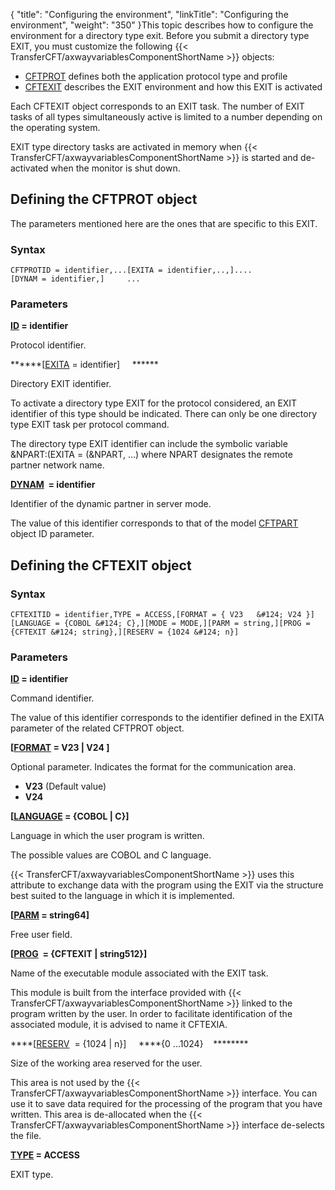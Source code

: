 {
    "title": "Configuring  the environment",
    "linkTitle": "Configuring the environment",
    "weight": "350"
}This topic describes how to configure the environment for a directory
type exit. Before you submit a directory type EXIT, you must customize
the following {{< TransferCFT/axwayvariablesComponentShortName  >}} objects:

- [CFTPROT](#Defining_the_CFTPROT_object)
    defines both the application protocol type and profile
- [CFTEXIT](#Defining_the_CFTEXIT_object)
    describes the EXIT environment and how this EXIT is activated

Each CFTEXIT object corresponds to an EXIT task. The number of EXIT
tasks of all types simultaneously active is limited to a number depending
on the operating system.

EXIT type directory tasks are activated in memory when {{< TransferCFT/axwayvariablesComponentShortName  >}}
is started and de-activated when the monitor is shut down.

<span id="Defining_the_CFTPROT_object"></span>

Defining the CFTPROT object
---------------------------

The parameters mentioned here are the ones that are specific to this
EXIT.

### Syntax

`CFTPROTID = identifier,...[EXITA = identifier,..,]....[DYNAM = identifier,]     ...`

### Parameters

******[ID](../../../../c_intro_userinterfaces/command_summary/parameter_intro/id) =
identifier******

Protocol identifier.

******[[EXITA](../../../../c_intro_userinterfaces/command_summary/parameter_intro/exita) =
identifier]     ******

Directory EXIT identifier.

To activate a directory type EXIT for the protocol considered, an EXIT
identifier of this type should be indicated. There can only be one directory
type EXIT task per protocol command.

The directory type EXIT identifier can include the symbolic variable
&NPART:(EXITA = (&NPART, ...) where NPART designates the remote
partner network name.

******[DYNAM](../../../../c_intro_userinterfaces/command_summary/parameter_intro/dynam)  =
identifier******

Identifier of the dynamic partner in server mode.

The value of this identifier corresponds to that of the model [CFTPART](../../../../c_intro_userinterfaces/web_copilot_ui/flow_def_intro/cftpart)
object ID parameter.

<span id="Defining_the_CFTEXIT_object"></span>

Defining the CFTEXIT object
---------------------------

### Syntax

`CFTEXITID = identifier,TYPE = ACCESS,[FORMAT = { V23   &#124; V24 }][LANGUAGE = {COBOL &#124; C},][MODE = MODE,][PARM = string,][PROG = {CFTEXIT &#124; string},][RESERV = {1024 &#124; n}]`

### Parameters

******[ID](../../../../c_intro_userinterfaces/command_summary/parameter_intro/id) =
identifier******

Command identifier.

The value of this identifier corresponds to the identifier defined in
the EXITA parameter of the related CFTPROT object.

****[[FORMAT](../../../../c_intro_userinterfaces/command_summary/parameter_intro/format)
= V23 &#124; V24 ]****

Optional parameter. Indicates the format
for the communication area.

- ****V23**** (Default value)
- ****V24****

******[[LANGUAGE](../../../../c_intro_userinterfaces/command_summary/parameter_intro/language)
= {COBOL &#124; C}]******

Language in which the user program is written.

The possible values are COBOL and C language.

{{< TransferCFT/axwayvariablesComponentShortName  >}} uses this attribute to exchange data with the program using
the EXIT via the structure best suited to the language in which it is
implemented.

******[[PARM](../../../../c_intro_userinterfaces/command_summary/parameter_intro/parm) =
string64]******

Free user field.

******[[PROG](../../../../c_intro_userinterfaces/command_summary/parameter_intro/prog)  =
{CFTEXIT &#124; string512}]******

Name of the executable module associated with the EXIT task.

This module is built from the interface provided with {{< TransferCFT/axwayvariablesComponentShortName  >}} linked
to the program written by the user. In order to facilitate identification
of the associated module, it is advised to name it CFTEXIA.

****[[RESERV](../../../../c_intro_userinterfaces/command_summary/parameter_intro/reserv)  =
{<span class="underline">1024</span> &#124; n}]     ****{0 ...1024}    ********

Size of the working area reserved for the user.

This area is not used by the {{< TransferCFT/axwayvariablesComponentShortName  >}} interface. You can use it
to save data required for the processing of the program that you have
written. This area is de-allocated when the {{< TransferCFT/axwayvariablesComponentShortName  >}} interface de-selects
the file.

******[TYPE](../../../../c_intro_userinterfaces/command_summary/parameter_intro/type) =
ACCESS******

EXIT type.
